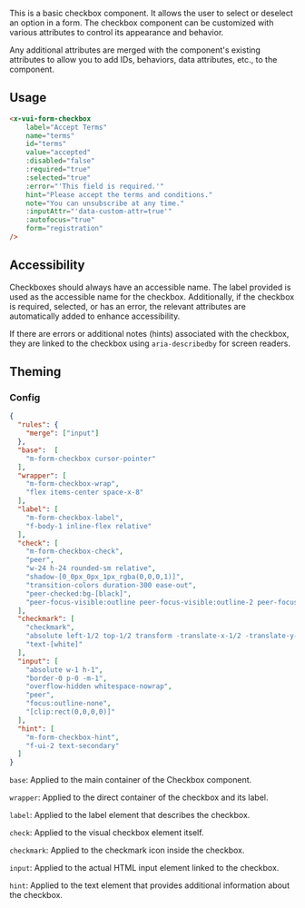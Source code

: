 This is a basic checkbox component. It allows the user to select or deselect an option in a form. The checkbox component can be customized with various attributes to control its appearance and behavior.

Any additional attributes are merged with the component's existing attributes to allow you to add IDs, behaviors, data attributes, etc., to the component.

## Usage

```html
<x-vui-form-checkbox
    label="Accept Terms"
    name="terms"
    id="terms"
    value="accepted"
    :disabled="false"
    :required="true"
    :selected="true"
    :error="'This field is required.'"
    hint="Please accept the terms and conditions."
    note="You can unsubscribe at any time."
    :inputAttr="'data-custom-attr=true'"
    :autofocus="true"
    form="registration"
/>
```

## Accessibility
Checkboxes should always have an accessible name. The label provided is used as the accessible name for the checkbox. Additionally, if the checkbox is required, selected, or has an error, the relevant attributes are automatically added to enhance accessibility.

If there are errors or additional notes (hints) associated with the checkbox, they are linked to the checkbox using `aria-describedby` for screen readers.

## Theming

### Config

```json
{
  "rules": {
    "merge": ["input"]
  },
  "base":  [
    "m-form-checkbox cursor-pointer"
  ],
  "wrapper": [
    "m-form-checkbox-wrap",
    "flex items-center space-x-8"
  ],
  "label": [
    "m-form-checkbox-label",
    "f-body-1 inline-flex relative"
  ],
  "check": [
    "m-form-checkbox-check",
    "peer",
    "w-24 h-24 rounded-sm relative",
    "shadow-[0_0px_0px_1px_rgba(0,0,0,1)]",
    "transition-colors duration-300 ease-out",
    "peer-checked:bg-[black]",
    "peer-focus-visible:outline peer-focus-visible:outline-2 peer-focus-visible:outline-offset-2"
  ],
  "checkmark": [
    "checkmark",
    "absolute left-1/2 top-1/2 transform -translate-x-1/2 -translate-y-1/2",
    "text-[white]"
  ],
  "input": [
    "absolute w-1 h-1",
    "border-0 p-0 -m-1",
    "overflow-hidden whitespace-nowrap",
    "peer",
    "focus:outline-none",
    "[clip:rect(0,0,0,0)]"
  ],
  "hint": [
    "m-form-checkbox-hint",
    "f-ui-2 text-secondary"
  ]
}
```

`base`:
Applied to the main container of the Checkbox component.

`wrapper`:
Applied to the direct container of the checkbox and its label.

`label`:
Applied to the label element that describes the checkbox.

`check`:
Applied to the visual checkbox element itself.

`checkmark`:
Applied to the checkmark icon inside the checkbox.

`input`:
Applied to the actual HTML input element linked to the checkbox.

`hint`:
Applied to the text element that provides additional information about the checkbox.